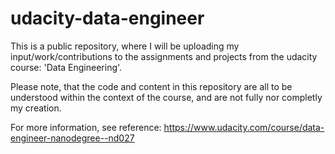 # udacity-data-engineer

This is a public repository, where I will be uploading my input/work/contributions to the assignments and projects from the udacity course: 'Data Engineering'.

Please note, that the code and content in this repository are all to be understood within the context of the course, and are not fully nor completly my creation.

For more information, see reference: https://www.udacity.com/course/data-engineer-nanodegree--nd027
